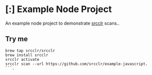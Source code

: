 # [:] Example Node Project

An example node project to demonstrate [srcclr](https://www.srcclr.com) scans..

## Try me

```
brew tap srcclr/srcclr
brew install srcclr
srcclr activate
srcclr scan --url https://github.com/srcclr/example-javascript.
```.
